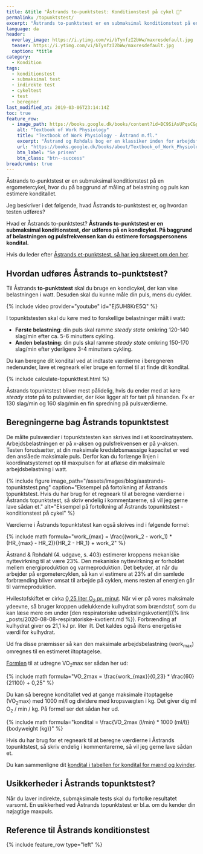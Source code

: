```yaml
---
title: &title "Åstrands to-punktstest: Konditionstest på cykel 🚴"
permalink: /topunktstest/
excerpt: "Åstrands to-punktstest er en submaksimal konditionstest på en ergometercykel, hvor du måler belastning og puls."
language: da
header:
  overlay_image: https://i.ytimg.com/vi/bTynfzI2bWw/maxresdefault.jpg
  teaser: https://i.ytimg.com/vi/bTynfzI2bWw/maxresdefault.jpg
  caption: *title
category:
  - Kondition
tags:
  - konditionstest
  - submaksimal test
  - indirekte test
  - cykeltest
  - test
  - beregner
last_modified_at: 2019-03-06T23:14:14Z
toc: true
feature_row:
  - image_path: https://books.google.dk/books/content?id=BC9SiAsUPqsC&printsec=frontcover&img=1&zoom=1&edge=curl&imgtk=AFLRE70NFS4lEU6whWCqlyrgOGErL5OJe7YUn-qJQJ5_NuL_euKqiLC3Uf1qDPx-lSIhDDhVIpgexBiz5cdAiKXbtccrKfOlel8OTdj9EgWhSXwkff-qWaHaQt5WU1MvzRP65Jcjll3V
    alt: "Textbook of Work Physiology"
    title: "Textbook of Work Physiology - Åstrand m.fl."
    excerpt: "Åstrand og Rohdals bog er en klassiker inden for arbejdsfysiologi. Den inkluderer bl.a. Åstrands 2-punktstest, hvor du kan læse en endnu mere udførlig forklaring af testen. Bogen er imidlertid også en rigtig god reference til at forstå kroppen, og der er andre praktiske konditionstests i bogen."
    url: "https://books.google.dk/books/about/Textbook_of_Work_Physiology.html?id=BC9SiAsUPqsC&redir_esc=y"
    btn_label: "Se prisen"
    btn_class: "btn--success"
breadcrumbs: true
---
```


Åstrands to-punktstest er en submaksimal konditionstest på en ergometercykel, hvor du på baggrund af måling af belastning og puls kan estimere konditallet.

Jeg beskriver i det følgende, hvad Åstrands to-punktstest er, og hvordan testen udføres?

Hvad er Åstrands to-punktstest? **Åstrands to-punktstest er en submaksimal konditionstest, der udføres på en kondicykel. På baggrund af belastningen og pulsfrekvensen kan du estimere forsøgspersonens kondital.**

Hvis du leder efter [Åstrands et-punktstest, så har jeg skrevet om den her](/etpunktstest/).

## Hvordan udføres Åstrands to-punktstest?

Til Åstrands **to-punktstest** skal du bruge en kondicykel, der kan vise belastningen i watt. Desuden skal du kunne måle din puls, mens du cykler.

{% include video provider="youtube" id="Ej5UH8KrE5Q" %}

I topunktstesten skal du køre med to forskellige belastninger målt i watt:

- **Første belastning**: din puls skal ramme _steady state_ omkring 120-140 slag/min efter ca. 5-6 minutters cykling.
- **Anden belastning**: din puls skal ramme _steady state_ omkring 150-170 slag/min efter yderligere 3-4 minutters cykling.

Du kan beregne dit kondital ved at indtaste værdierne i beregneren nedenunder, lave et regneark eller bruge en formel til at finde dit kondital.

{% include calculate-topunkttest.html %}

Åstrands topunktstest bliver mest pålidelig, hvis du ender med at køre _steady state_ på to pulsværdier, der ikke ligger alt for tæt på hinanden. Fx er 130 slag/min og 160 slag/min en fin spredning på pulsværdierne.

## Beregningerne bag Åstrands topunktstest

De målte pulsværdier i topunktstesten kan skrives ind i et koordinatsystem. Arbejdsbelastningen er på x-aksen og pulsfrekvensen er på y-aksen. Testen forudsætter, at din maksimale kredsløbsmæssige kapacitet er ved den anslåede maksimale puls. Derfor kan du forlænge linjen i koordinatsystemet op til maxpulsen for at aflæse din maksimale arbejdsbelastning i watt.

{% include figure image_path="/assets/images/blog/aastrands-topunktstest.png" caption="Eksempel på fortolkning af Åstrands topunktstest. Hvis du har brug for et regneark til at beregne værdierne i Åstrands topunktstest, så skriv endelig i kommentarerne, så vil jeg gerne lave sådan et." alt="Eksempel på fortolkning af Åstrands topunktstest - konditionstest på cykel" %}

Værdierne i Åstrands topunktstest kan også skrives ind i følgende formel:

{% include math formula="work_{max} = \frac{(work_2 - work_1) * (HR_{max} - HR_2)}{HR_2 - HR_1} + work_2" %}

Åstrand & Rohdahl (4. udgave, s. 403) estimerer kroppens mekaniske nyttevirkning til at være 23%. Den mekaniske nyttevirkning er forholdet mellem energiproduktion og varmeproduktion. Det betyder, at når du arbejder på ergometercyklen, så kan vi estimere at 23% af din samlede forbrænding bliver omsat til arbejde på cyklen, mens resten af energien går til varmeproduktion.

Hvilestofskiftet er cirka [0,25 liter O<sub>2</sub> pr. minut](http://www.fys.dk/nfa/03/heftet/menneskekroppen.pdf). Når vi er på vores maksimale ydeevne, så bruger kroppen udelukkende kulhydrat som brændstof, som du kan læse mere om under [den respiratoriske udvekslingskvotient]({% link _posts/2020-08-08-respiratoriske-kvotient.md %}). Forbrænding af kulhydrat giver os 21,1 kJ pr. liter ilt. Det kaldes også iltens energetiske værdi for kulhydrat.

Ud fra disse præmisser så kan den maksimale arbejdsbelastning (work<sub>max</sub>) omregnes til en estimeret iltoptagelse.

[Formlen](https://www.viivaa.dk/b/kondital/) til at udregne VO<sub>2</sub>max ser sådan her ud:

{% include math formula="VO_2max = \frac{work_{max}}{0,23} * \frac{60}{21100} + 0,25" %}

Du kan så beregne konditallet ved at gange maksimale iltoptagelse (VO<sub>2</sub>max) med 1000 ml/l og dividere med kropsvægten i kg. Det giver dig ml O<sub>2</sub> / min / kg. På formel ser det sådan her ud.

{% include math formula="kondital = \frac{VO_2max (l/min) * 1000 (ml/l)}{bodyweight (kg)}" %}

Hvis du har brug for et regneark til at beregne værdierne i Åstrands topunktstest, så skriv endelig i kommentarerne, så vil jeg gerne lave sådan et.

Du kan sammenligne dit [kondital i tabellen for kondital for mænd og kvinder](/kondital/).

## Usikkerheder i Åstrands topunktstest?

Når du laver indirekte, submaksimale tests skal du fortolke resultatet varsomt. En usikkerhed ved Åstrands topunktstest er bl.a. om du kender din nøjagtige maxpuls.

## Reference til Åstrands konditionstest

{% include feature_row type="left" %}

